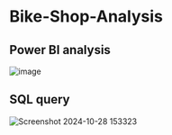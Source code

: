# Bike-Shop-Analysis

## Power BI analysis
![image](https://github.com/user-attachments/assets/d56f3ad1-cb9f-4e35-beca-1a6e517ca705)

## SQL query

![Screenshot 2024-10-28 153323](https://github.com/user-attachments/assets/3976db8c-cf73-412e-b6e2-ec6cf3e9d04f)
